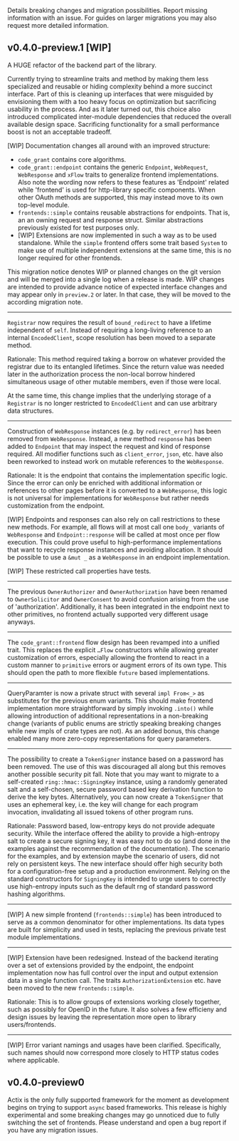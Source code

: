 Details breaking changes and migration possibilities. Report missing
information with an issue. For guides on larger migrations you may also request
more detailed information.

## v0.4.0-preview.1 [WIP]

A HUGE refactor of the backend part of the library.

Currently trying to streamline traits and method by making them less specialized
and reusable or hiding complexity behind a more succinct interface. Part of this
is cleaning up interfaces that were misguided by envisioning them with a too
heavy focus on optimization but sacrificing usability in the process. And as it
later turned out, this choice also introduced complicated inter-module
dependencies that reduced the overall available design space. Sacrificing
functionality for a small performance boost is not an acceptable tradeoff.

[WIP]
Documentation changes all around with an improved structure:
* `code_grant` contains core algorithms.
* `code_grant::endpoint` contains the generic `Endpoint`, `WebRequest`,
  `WebResponse` and `xFlow` traits to generalize frontend implementations. Also
  note the wording now refers to these features as 'Endpoint' related while
  'frontend' is used for http-library specific components. When other OAuth
  methods are supported, this may instead move to its own top-level module.
* `frontends::simple` contains reusable abstractions for endpoints. That is, an
  an owning request and response struct. Similar abstractions previously existed
  for test purposes only.
* [WIP] Extensions are now implemented in such a way as to be used standalone.
  While the `simple` frontend offers some trait based `System` to make use of
  multiple independent extensions at the same time, this is no longer required
  for other frontends.

This migration notice denotes WIP or planned changes on the git version and will
be merged into a single log when a release is made. WIP changes are intended to
provide advance notice of expected interface changes and may appear only in
`preview.2` or later. In that case, they will be moved to the according
migration note.

-----

`Registrar` now requires the result of `bound_redirect` to have a lifetime
independent of `self`. Instead of requiring a long-living reference to an
internal `EncodedClient`, scope resolution has been moved to a separate method.

Rationale: This method required taking a borrow on whatever provided the
registrar due to its entangled lifetimes. Since the return value was needed
later in the authorization process the non-local borrow hindered simultaneous
usage of other mutable members, even if those were local.

At the same time, this change implies that the underlying storage of a
`Registrar` is no longer restricted to `EncodedClient` and can use arbitrary
data structures.

-----

Construction of `WebResponse` instances (e.g. by `redirect_error`) has been 
removed from `WebResponse`. Instead, a new method `response` has been added to
`Endpoint` that may inspect the request and kind of response required. All 
modifier functions such as `client_error`, `json`, etc. have also been reworked
to instead work on mutable references to the `WebResponse`.

Rationale: It is the endpoint that contains the implementation specific logic.
Since the error can only be enriched with additional information or references
to other pages before it is converted to a `WebResponse`, this logic is not
universal for implementations for `WebResponse` but rather needs customization
from the endpoint.

[WIP] Endpoints and responses can also rely on call restrictions to these new
methods. For example, all flows will at most call one `body_` variants of 
`WebResponse` and `Endpoint::response` will be called at most once per flow
execution. This could prove useful to high-performance implementations that
want to recycle response instances and avoiding allocation. It should be 
possible to use a `&mut _` as a `WebResponse` in an endpoint implementation.

[WIP] These restricted call properties have tests.

-----

The previous `OwnerAuthorizer` and `OwnerAuthorization` have been renamed to
`OwnerSolicitor` and `OwnerConsent` to avoid confusion arising from the use of
'authorization'. Additionally, it has been integrated in the endpoint next to
other primitives, no frontend actually supported very different usage anyways.

-----

The `code_grant::frontend` flow design has been revamped into a unified trait.
This replaces the explicit `…Flow` constructors while allowing greater
customization of errors, especially allowing the frontend to react in a custom
manner to `primitive` errors or augment errors of its own type. This should
open the path to more flexible `future` based implementations.

-----

QueryParamter is now a private struct with several `impl From<_>` as substitutes
for the previous enum variants. This should make frontend implementation more
straightforward by simply invoking `.into()` while allowing introduction of
additional representations in a non-breaking change (variants of public enums
are strictly speaking breaking changes while new impls of crate types are not).
As an added bonus, this change enabled many more zero-copy representations for
query parameters.

-----

The possibility to create a `TokenSigner` instance based on a password has been
removed. The use of this was discouraged all along but this removes another
possible security pit fall. Note that you may want to migrate to a self-created
`ring::hmac::SigningKey` instance, using a randomly generated salt and a
self-chosen, secure password based key derivation function to derive the key
bytes. Alternatively, you can now create a `TokenSigner` that uses an ephemeral
key, i.e. the key will change for each program invocation, invalidating all
issued tokens of other program runs.

Rationale: Password based, low-entropy keys do not provide adequate security.
While the interface offered the ability to provide a high-entropy salt to
create a secure signing key, it was easy not to do so (and done in the examples
against the recommendation of the documentation). The scenario for the
examples, and by extension maybe the scenario of users, did not rely on
persistent keys. The new interface should offer high security both for a
configuration-free setup and a production environment. Relying on the standard
constructors for `SigningKey` is intended to urge users to correctly use
high-entropy inputs such as the default rng of standard password hashing
algorithms.

----

[WIP]
A new simple frontend (`frontends::simple`) has been introduced to serve as a
common denominator for other implementations. Its data types are built for
simplicity and used in tests, replacing the previous private test module
implementations.

----

[WIP]
Extension have been redesigned. Instead of the backend iterating over a set of
extensions provided by the endpoint, the endpoint implementation now has full
control over the input and output extension data in a single function call. The
traits `AuthorizationExtension` etc. have been moved to the new
`frontends::simple`.

Rationale: This is to allow groups of extensions working closely together, such
as possibly for OpenID in the future. It also solves a few efficieny and design
issues by leaving the representation more open to library users/frontends.

----

[WIP]
Error variant namings and usages have been clarified. Specifically, such names
should now correspond more closely to HTTP status codes where applicable.

## v0.4.0-preview0

Actix is the only fully supported framework for the moment as development begins
on trying to support `async` based frameworks. This release is highly
experimental and some breaking changes may go unnoticed due to fully switching
the set of frontends. Please understand and open a bug report if you have any
migration issues.
